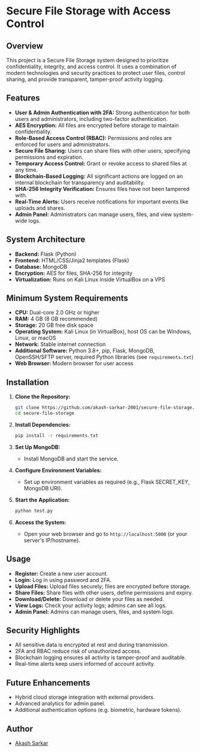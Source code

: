 # Secure File Storage with Access Control

## Overview

This project is a Secure File Storage system designed to prioritize confidentiality, integrity, and access control. It uses a combination of modern technologies and security practices to protect user files, control sharing, and provide transparent, tamper-proof activity logging.

## Features

- **User & Admin Authentication with 2FA:** Strong authentication for both users and administrators, including two-factor authentication.
- **AES Encryption:** All files are encrypted before storage to maintain confidentiality.
- **Role-Based Access Control (RBAC):** Permissions and roles are enforced for users and administrators.
- **Secure File Sharing:** Users can share files with other users, specifying permissions and expiration.
- **Temporary Access Control:** Grant or revoke access to shared files at any time.
- **Blockchain-Based Logging:** All significant actions are logged on an internal blockchain for transparency and auditability.
- **SHA-256 Integrity Verification:** Ensures files have not been tampered with.
- **Real-Time Alerts:** Users receive notifications for important events like uploads and shares.
- **Admin Panel:** Administrators can manage users, files, and view system-wide logs.

## System Architecture

- **Backend:** Flask (Python)
- **Frontend:** HTML/CSS/Jinja2 templates (Flask)
- **Database:** MongoDB
- **Encryption:** AES for files, SHA-256 for integrity
- **Virtualization:** Runs on Kali Linux inside VirtualBox on a VPS

## Minimum System Requirements

- **CPU:** Dual-core 2.0 GHz or higher
- **RAM:** 4 GB (8 GB recommended)
- **Storage:** 20 GB free disk space
- **Operating System:** Kali Linux (in VirtualBox), host OS can be Windows, Linux, or macOS
- **Network:** Stable internet connection
- **Additional Software:** Python 3.8+, pip, Flask, MongoDB, OpenSSH/SFTP server, required Python libraries (see `requirements.txt`)
- **Web Browser:** Modern browser for user access

## Installation

1. **Clone the Repository:**
    ```bash
    git clone https://github.com/akash-sarkar-2001/secure-file-storage.git
    cd secure-file-storage
    ```

2. **Install Dependencies:**
    ```bash
    pip install -r requirements.txt
    ```

3. **Set Up MongoDB:**
    - Install MongoDB and start the service.

4. **Configure Environment Variables:**
    - Set up environment variables as required (e.g., Flask SECRET_KEY, MongoDB URI).

5. **Start the Application:**
    ```bash
    python test.py
    ```

6. **Access the System:**
    - Open your web browser and go to `http://localhost:5000` (or your server's IP/hostname).

## Usage

- **Register:** Create a new user account.
- **Login:** Log in using password and 2FA.
- **Upload Files:** Upload files securely; files are encrypted before storage.
- **Share Files:** Share files with other users, define permissions and expiry.
- **Download/Delete:** Download or delete your files as needed.
- **View Logs:** Check your activity logs; admins can see all logs.
- **Admin Panel:** Admins can manage users, files, and system logs.

## Security Highlights

- All sensitive data is encrypted at rest and during transmission.
- 2FA and RBAC reduce risk of unauthorized access.
- Blockchain logging ensures all activity is tamper-proof and auditable.
- Real-time alerts keep users informed of account activity.

## Future Enhancements

- Hybrid cloud storage integration with external providers.
- Advanced analytics for admin panel.
- Additional authentication options (e.g. biometric, hardware tokens).


## Author

- [Akash Sarkar](https://github.com/akash-sarkar-2001)
